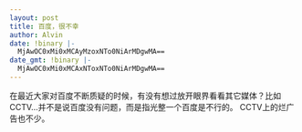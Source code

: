 ```yaml
---
layout: post
title: 百度，很不幸
author: Alvin
date: !binary |-
  MjAwOC0xMi0xMCAyMzoxNTo0NiArMDgwMA==
date_gmt: !binary |-
  MjAwOC0xMi0xMCAxNToxNTo0NiArMDgwMA==
---
```

在最近大家对百度不断质疑的时候，有没有想过放开眼界看看其它媒体？比如CCTV…并不是说百度没有问题，而是指光整一个百度是不行的。
CCTV上的烂广告也不少。
